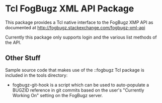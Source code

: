Tcl FogBugz XML API Package
===========================

This package provides a Tcl native interface to the FogBugz XMP API as 
documented at http://fogbugz.stackexchange.com/fogbugz-xml-api

Currently this package only supports login and the various list methods of
the API.

Other Stuff
-----------

Sample source code that makes use of the ::fogbugz Tcl package is included
in the tools directory:

* fogbugz-git-hook is a script which can be used to auto-populate a BUGZID
  reference in git commits based on the user's "Currently Working On" setting
  on the FogBugz server.
